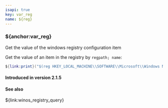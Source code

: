```yaml
---
isapi: true
key: var_reg
name: ${reg}
---
```


### ${anchor:var_reg}

Get the value of the windows registry configuration item

Get the value of an item in the registry by `regpath; name`:

```lua
${link:print}("$(reg HKEY_LOCAL_MACHINE\\SOFTWARE\\Microsoft\\Windows NT\\CurrentVersion\\XXXX;Name)")
```

#### Introduced in version 2.1.5

#### See also

${link:winos_registry_query}
